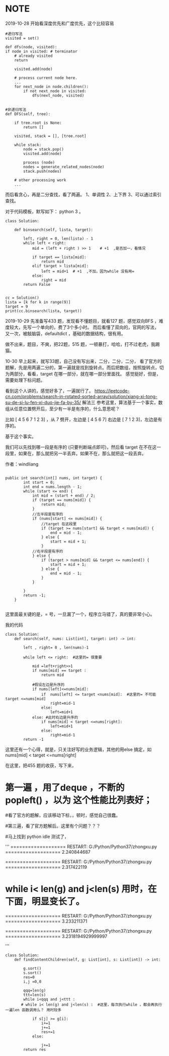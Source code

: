 # NOTE

2019-10-28 开始看深度优先和广度优先，这个比较容易


```
#递归写法
visited = set()

def dfs(node, visited):
if node in visited: # terminator
	# already visited
	return

	visited.add(node)

	# process current node here.
	...
	for next_node in node.children():
		if not next_node in visited:
			dfs(next_node, visited)


#非递归写法
def DFS(self, tree):

	if tree.root is None:
		return []

	visited, stack = [], [tree.root]

	while stack:
		node = stack.pop()
		visited.add(node)

		process (node)
		nodes = generate_related_nodes(node)
		stack.push(nodes)

	# other processing work
	...

  ```
而后看贪心，再是二分查找，看了两遍。
1、单调性
2、上下界
3、可以通过索引查找。

对于代码模板，默写如下： python 3 。
```
class Solution:

    def binsearch(self, lista, target):

        left, right = 0, len(lista) - 1
        while left < right:
            mid = (left + right ) >> 1    # +1  ,是否加一，看情况

            if target == lista[mid]:
                return mid
            elif target > lista[mid]:
                left = mid+1  # +1  ,不加，因为while 没有用=
            else:
                right = mid
        return False


cc = Solution()
lista = [k for k in range(9)]
target = 9
print(cc.binsearch(lista, target))

```

2019-10-29
先准备写433 题，发现看不懂题目，就看127 题，感觉双向BFS ，难度较大，先写一个单向的，费了3个多小时。
而后看懂了双向的，官网的写法，
又一次，被敲脑袋，defaultdict ，基础的数据结构，很有用。

做不出来，题目，不爽，把22题，515 题，一顿暴打，哈哈，打不过老虎，我踢猫。

10-30 早上起来，就写33题，自己没有写出来，二分，二分，二分，
看了官方的题解，先是用两遍二分的，第一遍就是找到旋转点。而后把数组，按照旋转点，切为两部分，看看，target 在哪一部分，就在哪一部分里面找。
感觉挺好，但是，需要处理下标问题。

看到这个人讲的，感觉好多了，一遍就行了。
https://leetcode-cn.com/problems/search-in-rotated-sorted-array/solution/xiang-xi-tong-su-de-si-lu-fen-xi-duo-jie-fa-by-35/
解法三
参考这里，算法基于一个事实，数组从任意位置劈开后，至少有一半是有序的，什么意思呢？

比如 [ 4 5 6 7 1 2 3] ，从 7 劈开，左边是 [ 4 5 6 7] 右边是 [ 7 1 2 3]，左边是有序的。

基于这个事实。

我们可以先找到哪一段是有序的 (只要判断端点即可)，然后看 target 在不在这一段里，如果在，那么就把另一半丢弃。如果不在，那么就把这一段丢弃。

作者：windliang

```

public int search(int[] nums, int target) {
		int start = 0;
		int end = nums.length - 1;
		while (start <= end) {
			int mid = (start + end) / 2;
			if (target == nums[mid]) {
				return mid;
			}
            //左半段是有序的
			if (nums[start] <= nums[mid]) {
                //target 在这段里
				if (target >= nums[start] && target < nums[mid]) {
					end = mid - 1;
				} else {
					start = mid + 1;
				}
            //右半段是有序的
			} else {
				if (target > nums[mid] && target <= nums[end]) {
					start = mid + 1;
				} else {
					end = mid - 1;
				}
			}

		}
		return -1;
	}


```
这里面最关键的是，= 号，一旦漏了一个，程序立马错了，真的要非常小心。

我的代码

```
class Solution:
    def search(self, nums: List[int], target: int) -> int:

        left , right= 0 , len(nums)-1

        while left <= right:  #这里的= 很重要

            mid =left+right>>1
            if nums[mid] == target :
                return mid

            #假设左边是升序的
            if nums[left]<=nums[mid]:
                if  nums[left] <= target <nums[mid]:  #这里的= 不可能 target <=nums[mid]
                    right=mid-1
                else:
                    left=mid+1
            else: #此时右边是升序的
                if nums[mid] < target <=nums[right]:
                    left=mid+1
                else:
                    right=mid-1
        return -1
```
这里还有一个心得，就是，只关注好写的业务逻辑，其他的用else 搞定，如 nums[mid] < target <=nums[right]


在这里，把455 题的收获，写下来，

# 第一遍 ，用了deque ，不断的 popleft() ，以为 这个性能比列表好；

#看了官方的题解，应该移动下标，，顿时，感觉自己很蠢。

#第三遍，看了官方题解后。这里有个问题？？？

#马上找到 python idle 测试了，

'''
=================== RESTART: G:/Python/Python37/zhongxu.py ===================
2.240844687
>>>
=================== RESTART: G:/Python/Python37/zhongxu.py ===================
2.317422119
>>>

# while i< len(g) and j<len(s) 用时，在下面，明显变长了。
=================== RESTART: G:/Python/Python37/zhongxu.py ===================
3.233211371
>>>
=================== RESTART: G:/Python/Python37/zhongxu.py ===================
3.2318194929999997

'''

```
class Solution:
    def findContentChildren(self, g: List[int], s: List[int]) -> int:

        g.sort()
        s.sort()
        res=0
        i,j =0,0

        qqq=len(g)
        ttt=len(s)
        while i<qqq and j<ttt :
       # while i< len(g) and j<len(s) :  #这里，每次执行while ，都会再执行一遍len 函数调用么？ 用时较多

            if s[j] >= g[i]:
                i+=1
                j+=1
                res+=1
            else:

                j+=1
        return res

```

